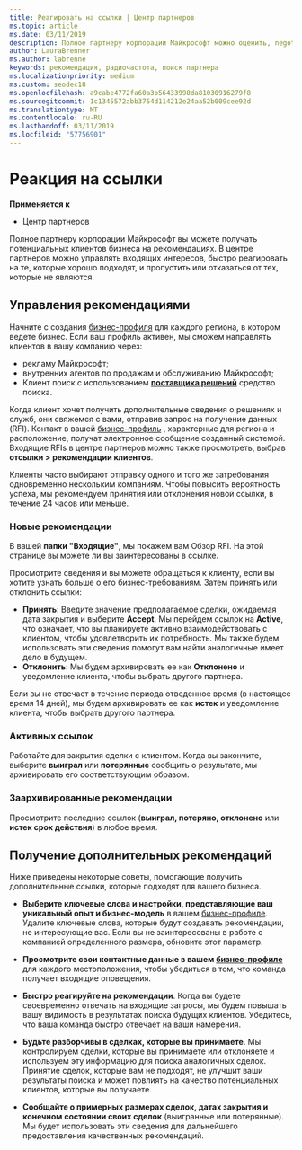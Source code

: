 ```yaml
---
title: Реагировать на ссылки | Центр партнеров
ms.topic: article
ms.date: 03/11/2019
description: Полное партнеру корпорации Майкрософт можно оценить, negotiate и реагировать на ссылки через Центр партнеров.
author: LauraBrenner
ms.author: labrenne
keywords: рекомендация, радиочастота, поиск партнера
ms.localizationpriority: medium
ms.custom: seodec18
ms.openlocfilehash: a9cabe4772fa60a3b56433998da81030916279f8
ms.sourcegitcommit: 1c1345572abb3754d114212e24aa52b009cee92d
ms.translationtype: MT
ms.contentlocale: ru-RU
ms.lasthandoff: 03/11/2019
ms.locfileid: "57756901"
---
```

# <a name="respond-to-referrals"></a>Реакция на ссылки

**Применяется к**

-  Центр партнеров

Полное партнеру корпорации Майкрософт вы можете получать потенциальных клиентов бизнеса на рекомендациях. В центре партнеров можно управлять входящих интересов, быстро реагировать на те, которые хорошо подходят, и пропустить или отказаться от тех, которые не являются. 

## <a name="referral-management"></a>Управления рекомендациями

Начните с создания [бизнес-профиля](create-a-marketing-profile.md) для каждого региона, в котором ведете бизнес. Если ваш профиль активен, мы сможем направлять клиентов в вашу компанию через:

*  рекламу Майкрософт;
*  внутренних агентов по продажам и обслуживанию Майкрософт;
*  Клиент поиск с использованием **[поставщика решений](https://www.microsoft.com/solution-providers/home)** средство поиска.

Когда клиент хочет получить дополнительные сведения о решениях и служб, они свяжемся с вами, отправив запрос на получение данных (RFI). Контакт в вашей [бизнес-профиль](create-a-marketing-profile.md) , характерные для региона и расположение, получат электронное сообщение созданный системой. Входящие RFIs в центре партнеров можно также просмотреть, выбрав **отсылки > рекомендации клиентов**.

Клиенты часто выбирают отправку одного и того же затребования одновременно нескольким компаниям. Чтобы повысить вероятность успеха, мы рекомендуем принятия или отклонения новой ссылки, в течение 24 часов или меньше.

### <a name="new-referrals"></a>Новые рекомендации

В вашей **папки "Входящие"**, мы покажем вам Обзор RFI. На этой странице вы можете ли вы заинтересованы в ссылке. 

Просмотрите сведения и вы можете обращаться к клиенту, если вы хотите узнать больше о его бизнес-требованиям. Затем принять или отклонить ссылки: 

*  **Принять**: Введите значение предполагаемое сделки, ожидаемая дата закрытия и выберите **Accept**. Мы перейдем ссылок на **Active**, что означает, что вы планируете активно взаимодействовать с клиентом, чтобы удовлетворить их потребность. Мы также будем использовать эти сведения помогут вам найти аналогичные имеет дело в будущем.
*  **Отклонить**: Мы будем архивировать ее как **Отклонено** и уведомление клиента, чтобы выбрать другого партнера.

Если вы не отвечает в течение периода отведенное время (в настоящее время 14 дней), мы будем архивировать ее как **истек** и уведомление клиента, чтобы выбрать другого партнера.

### <a name="active-referrals"></a>Активных ссылок

Работайте для закрытия сделки с клиентом. Когда вы закончите, выберите **выиграл** или **потерянные** сообщить о результате, мы архивировать его соответствующим образом.

### <a name="archived-referrals"></a>Заархивированные рекомендации

Просмотрите последние ссылок (**выиграл, потеряно, отклонено** или **истек срок действия**) в любое время. 

## <a name="getting-more-referrals"></a>Получение дополнительных рекомендаций

Ниже приведены некоторые советы, помогающие получить дополнительные ссылки, которые подходят для вашего бизнеса.

*  **Выберите ключевые слова и настройки, представляющие ваш уникальный опыт и бизнес-модель** в вашем [бизнес-профиле](create-a-marketing-profile.md). Удалите ключевые слова, которые будут создавать рекомендации, не интересующие вас. Если вы не заинтересованы в работе с компанией определенного размера, обновите этот параметр.

*  **Просмотрите свои контактные данные в вашем [бизнес-профиле](create-a-marketing-profile.md)** для каждого местоположения, чтобы убедиться в том, что команда получает входящие оповещения.

*  **Быстро реагируйте на рекомендации**. Когда вы будете своевременно отвечать на входящие запросы, мы будем повышать вашу видимость в результатах поиска будущих клиентов. Убедитесь, что ваша команда быстро отвечает на ваши намерения.

*  **Будьте разборчивы в сделках, которые вы принимаете**. Мы контролируем сделки, которые вы принимаете или отклоняете и используем эту информацию для поиска аналогичных сделок. Принятие сделок, которые вам не подходят, не улучшит ваши результаты поиска и может повлиять на качество потенциальных клиентов, которые вы получаете.

*  **Сообщайте о примерных размерах сделок, датах закрытия и конечном состоянии своих сделок** (выигранные или потерянные). Мы будет использовать эти сведения для дальнейшего предоставления качественных рекомендаций.
